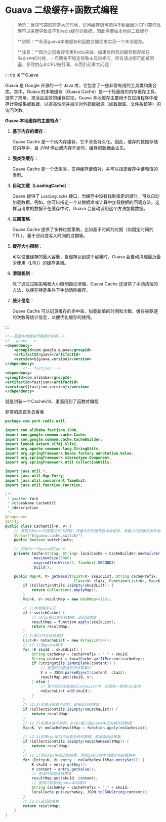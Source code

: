 # Guava 二级缓存+函数式编程

> 场景：当QPS突然非常大的时候，访问缓存很可能得不到会因为CPU突然处理不过来而导致拿不到redis缓存的数据，因此需要做本地的二级缓存
>
> **说明：**利用guava本地缓存和函数式编程来实现一个本地缓存。
>
> **注意：**因为之前缓存使用Redis来做，如果当所有的缓存都存储在Redis中的时候，一旦网络不稳定导致未及时相应，所有请求都可能被阻塞，导致内存和CPU被打满，从而引起重大问题！



::: tip 关于Guava

Guava 是 Google 开源的一个 Java 库，它包含了一些非常有用的工具类和集合库。其中，Guava 的本地缓存（Guava Cache）是一个轻量级的内存缓存工具，提供了简单、灵活且高效的缓存实现。Guava 本地缓存主要用于在应用程序中缓存计算结果或数据，以提高性能并减少对外部数据源（如数据库、文件系统等）的访问次数。

**Guava 本地缓存的主要特点**：

1. **基于内存的缓存**：

   Guava Cache 是一个纯内存缓存，它不涉及持久化。因此，缓存的数据存储在内存中，当 JVM 停止或内存不足时，缓存的数据会丢失。

2. **强类型缓存**：

   Guava Cache 是一个泛型类，支持缓存键值对，并可以指定缓存中键和值的类型。

3. **自动加载（LoadingCache）**：

   Guava 提供了 `LoadingCache` 接口，当缓存中没有找到指定的键时，可以自动加载数据。例如，你可以指定一个从数据库或计算中加载数据的回调方法，这样当请求的数据不在缓存中时，Guava 会自动调用这个方法加载数据。

4. **过期策略**：

   Guava Cache 提供了多种过期策略，比如基于时间的过期（如固定时间的 TTL），基于访问或写入时间的过期等。

5. **缓存大小限制**：

   可以设置缓存的最大容量，当缓存达到这个容量时，Guava 会自动清理最近最少使用（LRU）的缓存条目。

6. **清理机制**：

   除了通过过期策略和大小限制自动清理，Guava Cache 还提供了手动清理的方法，以便在特定条件下手动清除缓存。

7. **统计信息**：

   Guava Cache 可以记录缓存的命中率、加载新值的时间和次数、缓存被驱逐的次数等统计信息，以便优化缓存的使用。

:::



```xml
<!--配置本地缓存所需要的依赖-->
<!-- guava -->
<dependency>
    <groupId>com.google.guava</groupId>
    <artifactId>guava</artifactId>
    <version>${guava.version}</version>
</dependency>
        <!-- fastjson -->
<dependency>
<groupId>com.alibaba</groupId>
<artifactId>fastjson</artifactId>
<version>${fastjson.version}</version>
</dependency>
```

就是封装一个CacheUtil，里面用到了函数式编程

非常的应该多去看看

```java
package com.york.redis.util;

import com.alibaba.fastjson.JSON;
import com.google.common.cache.Cache;
import com.google.common.cache.CacheBuilder;
import lombok.extern.slf4j.Slf4j;
import org.apache.commons.lang.StringUtils;
import org.springframework.beans.factory.annotation.Value;
import org.springframework.stereotype.Component;
import org.springframework.util.CollectionUtils;

import java.util.*;
import java.util.Map.Entry;
import java.util.concurrent.TimeUnit;
import java.util.function.Function;

/**
 * @author York
 * @className CacheUtil
 * @description
 */
@Component
@Slf4j
public class CacheUtil<K, V> {
    // 意图从Nacos的配置文件中获取，流量大的时候开启本地缓存，流量小的时候关闭本地缓存
    @Value("${guava.cache.switch}")
    public Boolean switchCache;

    // 初始化一个guava的Cache
    private Cache<String, String> localCache = CacheBuilder.newBuilder()
            .maximumSize(5000)
            .expireAfterWrite(3, TimeUnit.SECONDS)
            .build();

    public Map<K, V> getResult(List<K> skuIdList, String cachePrefix,
                               Class<V> clazz, Function<List<K>, Map<K, V>> function) {
        if (CollectionUtils.isEmpty(skuIdList)) {
            return Collections.emptyMap();
        }
        Map<K, V> resultMap = new HashMap<>(16);

        // 1)本地缓存未开
        if (!switchCache) {
            // 从rpc接口查所有数据，返回结果集
            resultMap = function.apply(skuIdList);
            return resultMap;
        }
        // 2)默认开启本地缓存
        List<K> noCacheList = new ArrayList<>();
        // (2.1)查guava缓存
        for (K skuId : skuIdList) {
            String cacheKey = cachePrefix + "_" + skuId;
            String content = localCache.getIfPresent(cacheKey);
            if (StringUtils.isNotBlank(content)) {
                // 能查到的直接放进结果集中
                V v = JSON.parseObject(content, clazz);
                resultMap.put(skuId, v);
            } else {
                // 查不到的先放进noCacheList中，后面统一使用rpc查询
                noCacheList.add(skuId);
            }
        }
        // (2.2)如果没有查不到的，直接返回结果集
        if (CollectionUtils.isEmpty(noCacheList)) {
            return resultMap;
        }
        // (2.3)如果有查不到的，从rpc接口查guava中没有缓存的数据
        Map<K, V> noCacheResultMap = function.apply(noCacheList);
        
        // (2.4)如果rpc接口也没查到任何数据，直接返回结果集
        if (CollectionUtils.isEmpty(noCacheResultMap)) {
            return resultMap;
        }
        // (2.5)将从rpc中查出的结果，添加guava的本地缓存和结果集中
        for (Entry<K, V> entry : noCacheResultMap.entrySet()) {
            K skuId = entry.getKey();
            V content = entry.getValue();
            // 查询内容放进结果集
            resultMap.put(skuId, content);
            // 查询内容放进guava本地缓存
            String cacheKey = cachePrefix + "_" + skuId;
            localCache.put(cacheKey, JSON.toJSONString(content));
        }
        // (2.6)返回结果集
        return resultMap;
    }
}
```

